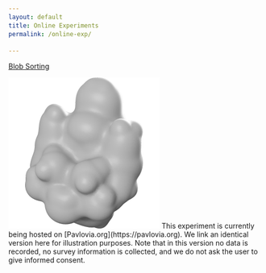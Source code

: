 ```yaml
---
layout: default
title: Online Experiments
permalink: /online-exp/

---
```

<a class="box-head" href="/assets/jspsych/blob_sort">Blob Sorting</a>
<p class="box-body"><img id="logo-img" src="/assets/logos/blob_logo.png" alt="Blob Logo"> 
	This experiment is currently being hosted on [Pavlovia.org](https://pavlovia.org). We link an identical version here for illustration purposes. Note that in this version no data is recorded, no survey information is collected, and we do not ask the user to give informed consent.  
</p>